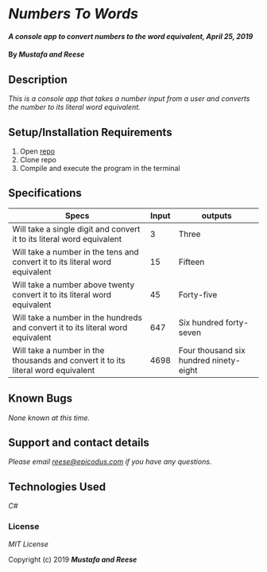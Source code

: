 # _Numbers To Words_

#### _A console app to convert numbers to the word equivalent, April 25, 2019_

#### By _**Mustafa and Reese**_

## Description

_This is a console app that takes a number input from a user and converts the number to its literal word equivalent._

## Setup/Installation Requirements

1. Open [repo](https://github.com/reese-lee/NumbersToWords.git)
2. Clone repo
3. Compile and execute the program in the terminal

## Specifications

| Specs | Input | outputs|
| --- | --- | --- |
| Will take a single digit and convert it to its literal word equivalent | 3 | Three |
| Will take a number in the tens and convert it to its literal word equivalent | 15 | Fifteen |
| Will take a number above twenty convert it to its literal word equivalent | 45 | Forty-five |
| Will take a number in the hundreds and convert it to its literal word equivalent | 647 | Six hundred forty-seven |
| Will take a number in the thousands and convert it to its literal word equivalent | 4698 | Four thousand six hundred ninety-eight |


## Known Bugs

_None known at this time._

## Support and contact details

_Please email reese@epicodus.com if you have any questions._

## Technologies Used

_C#_

### License

*MIT License*

Copyright (c) 2019 **_Mustafa and Reese_**
